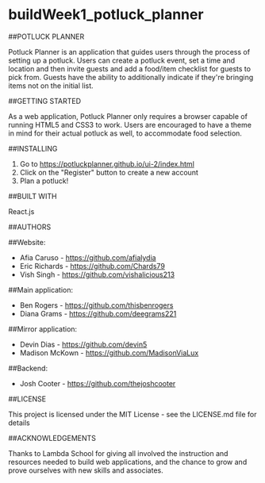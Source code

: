 # buildWeek1_potluck_planner

##POTLUCK PLANNER

Potluck Planner is an application that guides users through the process of setting up a potluck. Users can create a potluck event, set a time and location and then invite guests and add a food/item checklist for guests to pick from. Guests have the ability to additionally indicate if they're bringing items not on the initial list.

##GETTING STARTED

As a web application, Potluck Planner only requires a browser capable of running HTML5 and CSS3 to work. Users are encouraged to have a theme in mind for their actual potluck as well, to accommodate food selection.

##INSTALLING

1. Go to https://potluckplanner.github.io/ui-2/index.html
2. Click on the "Register" button to create a new account
3. Plan a potluck!

##BUILT WITH

React.js

##AUTHORS

##Website:
- Afia Caruso - https://github.com/afialydia
- Eric Richards - https://github.com/Chards79
- Vish Singh - https://github.com/vishalicious213

##Main application:
- Ben Rogers - https://github.com/thisbenrogers
- Diana Grams - https://github.com/deegrams221

##Mirror application:
- Devin Dias - https://github.com/devin5
- Madison McKown - https://github.com/MadisonViaLux

##Backend:
- Josh Cooter - https://github.com/thejoshcooter

##LICENSE

This project is licensed under the MIT License - see the LICENSE.md file for details

##ACKNOWLEDGEMENTS

Thanks to Lambda School for giving all involved the instruction and resources needed to build web applications, and the chance to grow and prove ourselves with new skills and associates.